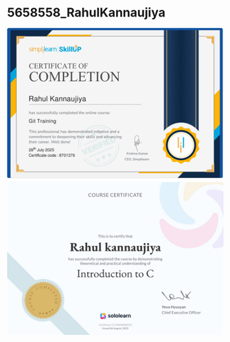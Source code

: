# 5658558_RahulKannaujiya

![image alt](https://github.com/rahulit-netizen/5658558_RahulKannaujiya/blob/e78795c1122ccefb32b801f6344e91d0ce9b81a1/simplilearn%20git%20certificate_page-0001.jpg)
![image alt](https://github.com/rahulit-netizen/5658558_RahulKannaujiya/blob/b9ef4b6a4c7de8b701c7ca09d650fcbf7cbd45b5/sololearn%20certificate.jpg)
